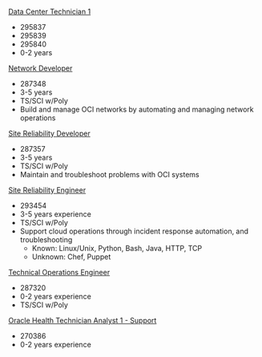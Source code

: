 [Data Center Technician 1 ](https://careers.oracle.com/en/sites/jobsearch/jobs/preview/295837/?keyword=data+center+technician+1&lastSelectedFacet=LOCATIONS&latitude=38.8572057&location=3247+Holly+Berry+Ct%2C+Falls+Church+%28City%29%2C+VA%2C+United+States&longitude=-77.2142037&mode=geolocation&radius=50&radiusUnit=MI&selectedFlexFieldsFacets=%22AttributeChar6%7C3+to+5%2B+years%3BSee+Job+Description%3B0+to+2%2B+years%22&selectedLocationsFacet=300000000149325%3B100000000686028)
- 295837
- 295839
- 295840
- 0-2 years

[Network Developer ](https://careers.oracle.com/en/sites/jobsearch/jobs/preview/287348/?keyword=Network+Developer&lastSelectedFacet=LOCATIONS&latitude=38.8572057&location=3247+Holly+Berry+Ct%2C+Falls+Church+%28City%29%2C+VA%2C+United+States&longitude=-77.2142037&mode=geolocation&radius=50&radiusUnit=MI&selectedFlexFieldsFacets=%22AttributeChar6%7C3+to+5%2B+years%3BSee+Job+Description%3B0+to+2%2B+years%22&selectedLocationsFacet=300000000149325%3B100000000686028)
- 287348
- 3-5 years
- TS/SCI w/Poly
- Build and manage OCI networks by automating and managing network operations

[Site Reliability Developer](https://careers.oracle.com/en/sites/jobsearch/jobs/preview/287357/?keyword=Site+Reliability+Developer&lastSelectedFacet=LOCATIONS&latitude=38.8572057&location=3247+Holly+Berry+Ct%2C+Falls+Church+%28City%29%2C+VA%2C+United+States&longitude=-77.2142037&mode=geolocation&radius=50&radiusUnit=MI&selectedLocationsFacet=300000000149325) 
- 287357
- 3-5 years
- TS/SCI w/Poly
- Maintain and troubleshoot problems with OCI systems

[Site Reliability Engineer ](https://careers.oracle.com/en/sites/jobsearch/jobs/preview/293454/?keyword=site+reliability+engineer&lastSelectedFacet=LOCATIONS&latitude=38.8572057&location=3247+Holly+Berry+Ct%2C+Falls+Church+%28City%29%2C+VA%2C+United+States&longitude=-77.2142037&mode=geolocation&radius=50&radiusUnit=MI&selectedFlexFieldsFacets=%22AttributeChar6%7C3+to+5%2B+years%3BSee+Job+Description%3B0+to+2%2B+years%22&selectedLocationsFacet=300000000149325%3B100000000686028)
- 293454
- 3-5 years experience
- TS/SCI w/Poly
- Support cloud operations through incident response automation, and troubleshooting
	- Known: Linux/Unix, Python, Bash, Java, HTTP, TCP
	- Unknown: Chef, Puppet

[Technical Operations Engineer](https://careers.oracle.com/en/sites/jobsearch/jobs/preview/287320/?keyword=Technical+Operations+Engineer&lastSelectedFacet=LOCATIONS&latitude=38.8572057&location=3247+Holly+Berry+Ct%2C+Falls+Church+%28City%29%2C+VA%2C+United+States&longitude=-77.2142037&mode=geolocation&radius=50&radiusUnit=MI&selectedFlexFieldsFacets=%22AttributeChar6%7C3+to+5%2B+years%3BSee+Job+Description%3B0+to+2%2B+years%22&selectedLocationsFacet=300000000149325%3B100000000686028)
- 287320
- 0-2 years experience
- TS/SCI w/Poly

[Oracle Health Technician Analyst 1 - Support](https://careers.oracle.com/en/sites/jobsearch/jobs/preview/270386/?keyword=Oracle+Health+Technician+Analyst+1&lastSelectedFacet=LOCATIONS&latitude=38.8572057&location=3247+Holly+Berry+Ct%2C+Falls+Church+%28City%29%2C+VA%2C+United+States&longitude=-77.2142037&mode=geolocation&radius=50&radiusUnit=MI&selectedFlexFieldsFacets=%22AttributeChar6%7C3+to+5%2B+years%3BSee+Job+Description%3B0+to+2%2B+years%22&selectedLocationsFacet=300000000149325%3B100000000686028)
- 270386
- 0-2 years experience

